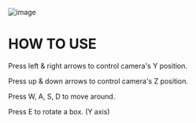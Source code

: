 ![image](https://user-images.githubusercontent.com/49132911/80046692-4af50d00-8546-11ea-8316-b44a19b199fb.png)


# HOW TO USE


Press left & right arrows to control camera's Y position.


Press up & down arrows to control camera's Z position.


Press W, A, S, D to move around.


Press E to rotate a box. (Y axis)
